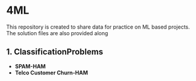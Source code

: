 # 4ML
This repository is created to share data for practice on ML based projects. The solution files are also provided along<br>
## 1. ClassificationProblems
  <ul>
   <b><li>SPAM-HAM</li> 
  <li>Telco Customer Churn-HAM</li>
  </ul>
